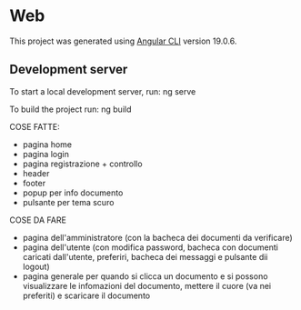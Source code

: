 # Web

This project was generated using [Angular CLI](https://github.com/angular/angular-cli) version 19.0.6.

## Development server

To start a local development server, run: ng serve

To build the project run: ng build


COSE FATTE:
- pagina home
- pagina login
- pagina registrazione + controllo
- header
- footer
- popup per info documento
- pulsante per tema scuro


COSE DA FARE
- pagina dell'amministratore (con la bacheca dei documenti da verificare)
- pagina dell'utente (con modifica password, bacheca con documenti caricati dall'utente, preferiri, bacheca dei messaggi e pulsante dii logout)
- pagina generale per quando si clicca un documento e si possono visualizzare le infomazioni del documento, mettere il cuore (va nei preferiti) e scaricare il documento
